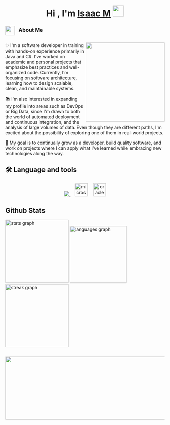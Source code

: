 <h1 align="center"><b>Hi , I'm <a href="https://100rabhcsmc.github.io/Me.io/" target="blank">Isaac M</a> </b><img src="https://media.giphy.com/media/hvRJCLFzcasrR4ia7z/giphy.gif" width="35"></h1>

###

<h3 align="left">
  <img src="https://media.giphy.com/media/ObNTw8Uzwy6KQ/giphy.gif" width="30px" style="vertical-align: middle; margin-right: 8px;" />
  About Me
</h3>

###

<img align="right" height="250" src="https://media.tenor.com/iviIq2uXz-kAAAAi/work-office.gif"  />

###

<p align="left">
✨ I'm a software developer in training with hands-on experience primarily in Java and C#. I've worked on academic and personal projects that emphasize best practices and well-organized code. Currently, I’m focusing on software architecture, learning how to design scalable, clean, and maintainable systems.

📚 I'm also interested in expanding my profile into areas such as DevOps or Big Data, since I'm drawn to both the world of automated deployment and continuous integration, and the analysis of large volumes of data. Even though they are different paths, I'm excited about the possibility of exploring one of them in real-world projects.

🎯 My goal is to continually grow as a developer, build quality software, and work on projects where I can apply what I've learned while embracing new technologies along the way.

</p>

###

<h2 align="left">🛠 Language and tools</h2>

###

<p align="center">
  <a href="https://skillicons.dev">
    <img src="https://skillicons.dev/icons?i=html,css,js,ts,php,java,cs,dotnet,nodejs,mongodb,mysql,git,github" />
  </a>
  <a>
    <img width="10" />
    <img src="https://cdn.jsdelivr.net/gh/devicons/devicon/icons/microsoftsqlserver/microsoftsqlserver-plain.svg" height="40" alt="microsoftsqlserver logo"  />
    <img width="10" />
    <img src="https://cdn.jsdelivr.net/gh/devicons/devicon/icons/oracle/oracle-original.svg" height="40" alt="oracle logo"  />
  </a>
</p>

###

<h2>Github Stats</h2>

<div align="left">
  <img src="https://github-readme-stats.vercel.app/api?username=IsaacEffect&hide_title=false&hide_rank=false&show_icons=true&include_all_commits=true&count_private=true&disable_animations=false&theme=github_dark&locale=en&hide_border=false&order=1" height="200" alt="stats graph"  />
  <img src="https://github-readme-stats.vercel.app/api/top-langs?username=IsaacEffect&locale=en&hide_title=false&layout=compact&card_width=320&langs_count=4&theme=github_dark&hide_border=false&order=2" height="180" alt="languages graph"  />
  <img src="https://streak-stats.demolab.com?user=IsaacEffect&locale=en&mode=daily&theme=highcontrast&hide_border=false&border_radius=5&order=3" height="200" alt="streak graph"  />
</div>

###

## <div align="center">
  <img height="200" width="1000" src="https://mir-s3-cdn-cf.behance.net/project_modules/fs/54b6c068097599.5b50bca476b9b.gif"  />
</div>

###
